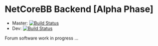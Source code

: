 # NetCoreBB Backend [Alpha Phase]

- Master:
[![Build Status](https://dev.azure.com/NetCoreBB/NetCoreBB%20Backend/_apis/build/status/netcorebb.netcorebb-backend?branchName=master)](https://dev.azure.com/NetCoreBB/NetCoreBB%20Backend/_build/latest?definitionId=2&branchName=master)
- Dev:
[![Build Status](https://dev.azure.com/NetCoreBB/NetCoreBB%20Backend/_apis/build/status/netcorebb.netcorebb-backend?branchName=dev)](https://dev.azure.com/NetCoreBB/NetCoreBB%20Backend/_build/latest?definitionId=2&branchName=dev)

Forum software work in progress …
